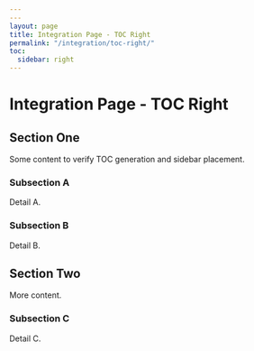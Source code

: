 ```yaml
---
---
layout: page
title: Integration Page - TOC Right
permalink: "/integration/toc-right/"
toc:
  sidebar: right
---
```


# Integration Page - TOC Right

## Section One

Some content to verify TOC generation and sidebar placement.

### Subsection A

Detail A.

### Subsection B

Detail B.

## Section Two

More content.

### Subsection C

Detail C.
